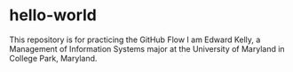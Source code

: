 # hello-world
This repository is for practicing the GitHub Flow
I am Edward Kelly, a Management of Information Systems major at the University of Maryland in College Park, Maryland.
